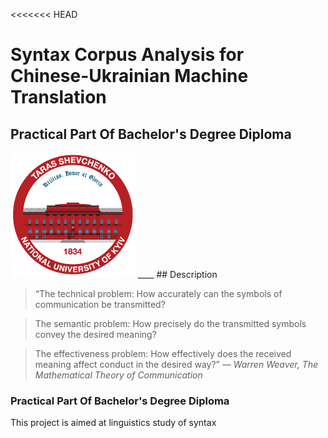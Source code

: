<<<<<<< HEAD

# Syntax Corpus Analysis for Chinese-Ukrainian Machine Translation

## Practical Part Of Bachelor's Degree Diploma

<picture>

  <source media="(prefers-color-scheme: dark)" srcset="/Users/anastasiiaburda/Desktop/syntax-corpus-analysis-uk-zh/renknu_logo.png">
  <source media="(prefers-color-scheme: light)" srcset="/Users/anastasiiaburda/Desktop/syntax-corpus-analysis-uk-zh/renknu_logo.png">
  <img alt="Shows an illustrated sun in light mode and a moon with stars in dark mode." src="renknu_logo.png">
</picture>
____
## Description

> “The technical problem: How accurately can the symbols of communication be transmitted?

> The semantic problem: How precisely do the transmitted symbols convey the desired meaning?

> The effectiveness problem: How effectively does the received meaning affect conduct in the desired way?”
> _— Warren Weaver, The Mathematical Theory of Communication_

### Practical Part Of Bachelor's Degree Diploma

>

This project is aimed at linguistics study of syntax
